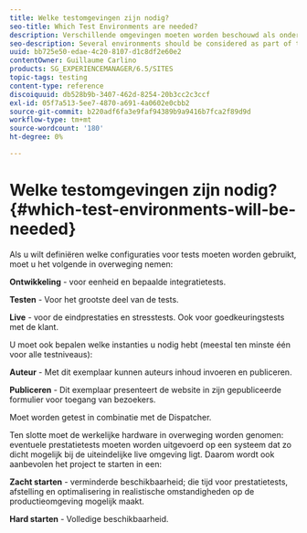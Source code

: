 ```yaml
---
title: Welke testomgevingen zijn nodig?
seo-title: Which Test Environments are needed?
description: Verschillende omgevingen moeten worden beschouwd als onderdeel van tests
seo-description: Several environments should be considered as part of testing
uuid: bb725e50-edae-4c20-8107-d1c8df2e60e2
contentOwner: Guillaume Carlino
products: SG_EXPERIENCEMANAGER/6.5/SITES
topic-tags: testing
content-type: reference
discoiquuid: db528b9b-3407-462d-8254-20b3cc2c3ccf
exl-id: 05f7a513-5ee7-4870-a691-4a0602e0cbb2
source-git-commit: b220adf6fa3e9faf94389b9a9416b7fca2f89d9d
workflow-type: tm+mt
source-wordcount: '180'
ht-degree: 0%

---
```


# Welke testomgevingen zijn nodig?{#which-test-environments-will-be-needed}

Als u wilt definiëren welke configuraties voor tests moeten worden gebruikt, moet u het volgende in overweging nemen:

**Ontwikkeling** - voor eenheid en bepaalde integratietests.

**Testen** - Voor het grootste deel van de tests.

**Live** - voor de eindprestaties en stresstests. Ook voor goedkeuringstests met de klant.

U moet ook bepalen welke instanties u nodig hebt (meestal ten minste één voor alle testniveaus):

**Auteur** - Met dit exemplaar kunnen auteurs inhoud invoeren en publiceren.

**Publiceren** - Dit exemplaar presenteert de website in zijn gepubliceerde formulier voor toegang van bezoekers.

Moet worden getest in combinatie met de Dispatcher.

Ten slotte moet de werkelijke hardware in overweging worden genomen: eventuele prestatietests moeten worden uitgevoerd op een systeem dat zo dicht mogelijk bij de uiteindelijke live omgeving ligt. Daarom wordt ook aanbevolen het project te starten in een:

**Zacht starten** - verminderde beschikbaarheid; die tijd voor prestatietests, afstelling en optimalisering in realistische omstandigheden op de productieomgeving mogelijk maakt.

**Hard starten** - Volledige beschikbaarheid.
